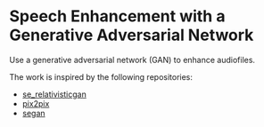 # Speech Enhancement with a Generative Adversarial Network

Use a generative adversarial network (GAN) to enhance audiofiles.


The work is inspired by the following repositories:
* [se_relativisticgan](https://github.com/deepakbaby/se_relativisticgan)
* [pix2pix](https://github.com/eriklindernoren/Keras-GAN/blob/master/pix2pix/pix2pix.py)
* [segan](https://github.com/santi-pdp/segan)
    
